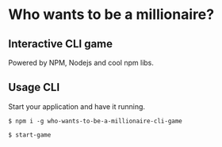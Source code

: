 # Who wants to be a millionaire?

##  Interactive CLI game

Powered by NPM, Nodejs and cool npm libs.

## Usage CLI

Start your application and have it running.

    $ npm i -g who-wants-to-be-a-millionaire-cli-game

    $ start-game
